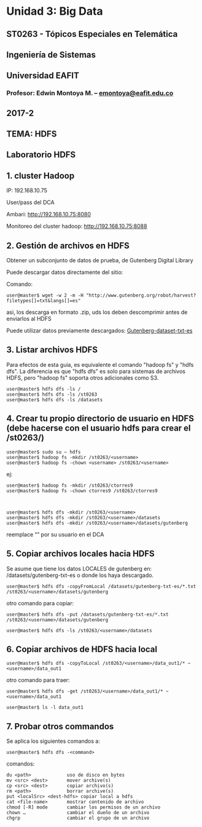# Unidad 3: Big Data
## ST0263 - Tópicos Especiales en Telemática
## Ingeniería de Sistemas
## Universidad EAFIT
### Profesor: Edwin Montoya M. – emontoya@eafit.edu.co
## 2017-2

## TEMA: HDFS

## Laboratorio HDFS

## 1. cluster Hadoop

IP: 192.168.10.75

User/pass del DCA

Ambari: http://192.168.10.75:8080

Monitoreo del cluster hadoop: http://192.168.10.75:8088

## 2. Gestión de archivos en HDFS

Obtener un subconjunto de datos de prueba, de Gutenberg Digital Library

Puede descargar datos directamente del sitio:

Comando:

    user@master$ wget -w 2 -m -H "http://www.gutenberg.org/robot/harvest?filetypes[]=txt&langs[]=es"


asi, los descarga en formato .zip, uds los deben descomprimir antes de enviarlos al HDFS

Puede utilizar datos previamente descargados:
[Gutenberg-dataset-txt-es](datasets/gutenberg-txt-es.zip)

## 3. Listar archivos HDFS

Para efectos de esta guia, es equivalente el comando "hadoop fs" y "hdfs dfs". La diferencia es que "hdfs dfs" es solo para sistemas de archivos HDFS, pero "hadoop fs" soporta otros adicionales como S3.

    user@master$ hdfs dfs -ls /
    user@master$ hdfs dfs -ls /st0263
    user@master$ hdfs dfs -ls /datasets

## 4. Crear tu propio directorio de usuario en HDFS (debe hacerse con el usuario hdfs para crear el /st0263/<username>)

    user@master$ sudo su – hdfs
    user@master$ hadoop fs -mkdir /st0263/<username>
    user@master$ hadoop fs -chown <username> /st0263/<username>

ej:

    user@master$ hadoop fs -mkdir /st0263/ctorres9
    user@master$ hadoop fs -chown ctorres9 /st0263/ctorres9



    user@master$ hdfs dfs -mkdir /st0263/<username>
    user@master$ hdfs dfs -mkdir /st0263/<username>/datasets
    user@master$ hdfs dfs -mkdir /st0263/<username>/datasets/gutenberg

reemplace “<username>” por su usuario en el DCA

## 5. Copiar archivos locales hacia HDFS

Se asume que tiene los datos LOCALES de gutenberg en: /datasets/gutenberg-txt-es o donde los haya descargado.

    user@master$ hdfs dfs -copyFromLocal /datasets/gutenberg-txt-es/*.txt /st0263/<username>/datasets/gutenberg

otro comando para copiar:

    user@master$ hdfs dfs -put /datasets/gutenberg-txt-es/*.txt /st0263/<username>/datasets/gutenberg

    user@master$ hdfs dfs -ls /st0263/<username>/datasets

## 6. Copiar archivos de HDFS hacia local

    user@master$ hdfs dfs -copyToLocal /st0263/<username>/data_out1/* ~<username>/data_out1

otro comando para traer:

    user@master$ hdfs dfs -get /st0263/<username>/data_out1/* ~<username>/data_out1

    user@master$ ls -l data_out1

## 7. Probar otros commandos

Se aplica los siguientes comandos a:

    user@master$ hdfs dfs -<command>

comandos:

    du <path>             uso de disco en bytes
    mv <src> <dest>       mover archive(s)
    cp <src> <dest>       copiar archivo(s)
    rm <path>             borrar archive(s)
    put <localSrc> <dest-hdfs> copiar local a hdfs
    cat <file-name>       mostrar contenido de archivo
    chmod [-R] mode       cambiar los permisos de un archivo
    chown …               cambiar el dueño de un archivo
    chgrp                 cambiar el grupo de un archivo
